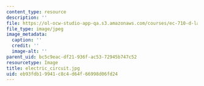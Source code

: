 ```yaml
---
content_type: resource
description: ''
file: https://ol-ocw-studio-app-qa.s3.amazonaws.com/courses/ec-710-d-lab-medical-technologies-for-the-developing-world-spring-2010/eb93fdb19941c8c4d64f66998d06fd24_electric_circuit.jpg
file_type: image/jpeg
image_metadata:
  caption: ''
  credit: ''
  image-alt: ''
parent_uid: bc5c9eac-df21-936f-ac53-72945b747c52
resourcetype: Image
title: electric_circuit.jpg
uid: eb93fdb1-9941-c8c4-d64f-66998d06fd24
---
```

